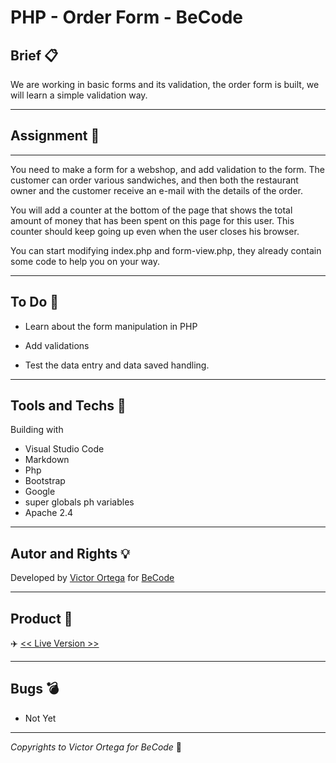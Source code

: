# PHP - Order Form - BeCode

## Brief :clipboard:

We are working in basic forms and its validation, the order form is built, we will learn a simple validation way.

---

## Assignment :page_facing_up:

---

You need to make a form for a webshop, and add validation to the form. The customer can order various sandwiches, and then both the restaurant owner and the customer receive an e-mail with the details of the order.

You will add a counter at the bottom of the page that shows the total amount of money that has been spent on this page for this user. This counter should keep going up even when the user closes his browser.

You can start modifying index.php and form-view.php, they already contain some code to help you on your way.

---

## To Do :construction:

- Learn about the form manipulation in PHP

- Add validations

- Test the data entry and data saved handling.

---

## Tools and Techs :electric_plug:

Building with

- Visual Studio Code
- Markdown
- Php
- Bootstrap
- Google
- super globals ph variables
- Apache 2.4

---

## Autor and Rights :bulb:

Developed by [Victor Ortega](https://github.com/ortegaVictorBe) for [BeCode](https://becode.org/)

---

## Product :floppy_disk:

:airplane: [<< Live Version >>][address1]

[address1]: https://php-order-form-ortega.herokuapp.com/

---

## Bugs :bomb:

- Not Yet

---

_Copyrights to Victor Ortega for BeCode_ :memo:
